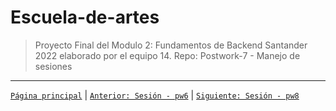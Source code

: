 # Escuela-de-artes

>Proyecto Final del Modulo 2: Fundamentos de Backend Santander 2022 elaborado por el equipo 14.
Repo: Postwork-7 - Manejo de sesiones


-------
[`Página principal`](../../Readme.md) | [`Anterior: Sesión - pw6`](../pw6/README.md) | [`Siguiente: Sesión - pw8`](../pw8/README.md)
